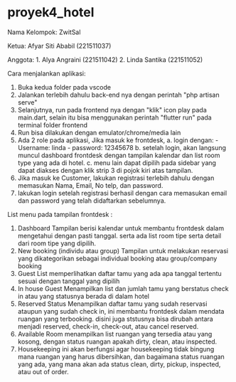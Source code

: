 # proyek4_hotel

Nama Kelompok: ZwitSal

Ketua: Afyar Siti Ababil (221511037)

Anggota: 1. Alya Angraini (221511042)
         2. Linda Santika (221511052)

Cara menjalankan aplikasi:
1. Buka kedua folder pada vscode
2. Jalankan terlebih dahulu back-end nya dengan perintah "php artisan serve"
3. Selanjutnya, run pada frontend nya dengan "klik" icon play pada main.dart, selain itu bisa menggunakan perintah "flutter run" pada terminal folder frontend
4. Run bisa dilakukan dengan emulator/chrome/media lain
5. Ada 2 role pada aplikasi, Jika masuk ke frontdesk,
   a. login dengan:
         - Username: linda
         - password: 12345678
   b. setelah login, akan langsung muncul dashboard frontdesk dengan tampilan kalendar dan list room type yang ada di hotel.
   c. menu lain dapat dipilih pada sidebar yang dapat diakses dengan klik strip 3 di pojok kiri atas tampilan.
7. Jika masuk ke Customer, lakukan registrasi terlebih dahulu dengan memasukan Nama, Email, No telp, dan password.
8. lakukan login setelah registrasi berhasil dengan cara memasukan email dan password yang telah didaftarkan sebelumnya.

List menu pada tampilan frontdesk :
1. Dashboard
   Tampilan berisi kalendar untuk membantu frontdesk dalam mengetahui dengan pasti tanggal.  serta ada list room tipe serta detail dari room tipe yang dipilih.
3. New booking (individu atau group)
   Tampilan untuk melakukan reservasi yang dikategorikan sebagai individual booking atau group/company booking
5. Guest List
   memperlihatkan daftar tamu yang ada apa tanggal tertentu sesuai dengan tanggal yang dipilih
7. In house Guest
   Menampilkan list dan jumlah tamu yang berstatus check in atau yang statusnya berada di dalam hotel
9. Reserved Status
    Menampilkan daftar tamu yang sudah reservasi ataupun yang sudah check in, ini membantu frontdesk dalam mendata ruangan yang terbooking. disini juga ststusnya bisa dirubah antara menjadi reserved, check-in, check-out, atau cancel reserved.
11. Available Room
    menampilkan list ruangan yang tersedia atau yang kosong, dengan status ruangan apakah dirty, clean, atau inspected.
13. Housekeeping
    ini akan berfungsi agar housekeeping tidak bingung mana ruangan yang harus dibersihkan, dan bagaimana status ruangan yang ada, yang mana akan ada status clean, dirty, pickup, inspected, atau out of order.
    
